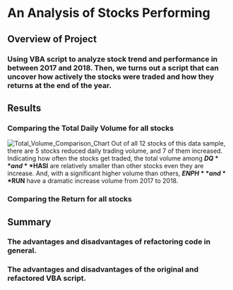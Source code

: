 # An Analysis of Stocks Performing
## Overview of Project
### Using VBA script to analyze stock trend and performance in between 2017 and 2018. Then, we turns out a script that can uncover how actively the stocks were traded and how they returns at the end of the year.
## Results
### Comparing the Total Daily Volume for all stocks
![Total_Volume_Comparison_Chart](https://user-images.githubusercontent.com/66225050/124364141-62bd2c00-dbf4-11eb-9b32-32f71197e1d3.png)
Out of all 12 stocks of this data sample, there are 5 stocks reduced daily trading volume, and 7 of them increased. Indicating how often the stocks get traded, the total volume among **$DQ** and **$HASI** are relatively smaller than other stocks even they are increase. And, with a significant higher volume than others, **$ENPH** and **$RUN** have a dramatic increase volume from 2017 to 2018.  
### Comparing the Return for all stocks

## Summary
### The advantages and disadvantages of refactoring code in general.

### The advantages and disadvantages of the original and refactored VBA script.
